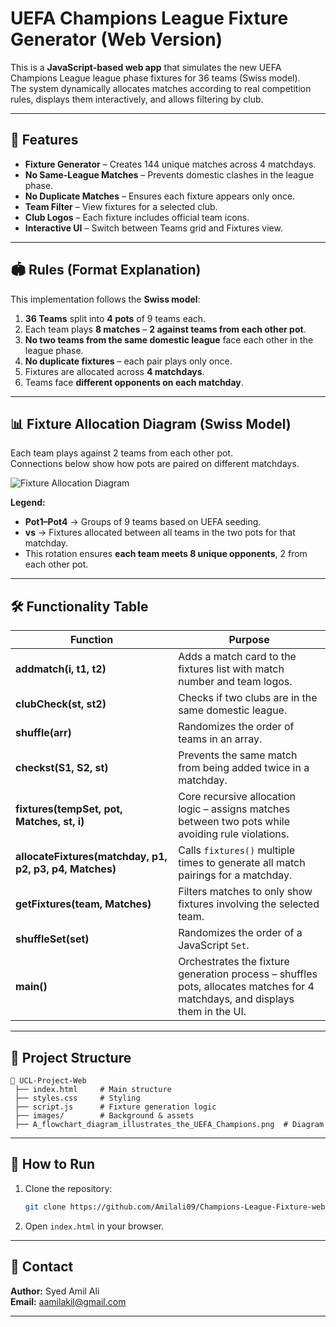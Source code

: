 # UEFA Champions League Fixture Generator (Web Version)

This is a **JavaScript-based web app** that simulates the new UEFA Champions League league phase fixtures for 36 teams (Swiss model).  
The system dynamically allocates matches according to real competition rules, displays them interactively, and allows filtering by club.

---

## 📌 Features
- **Fixture Generator** – Creates 144 unique matches across 4 matchdays.
- **No Same-League Matches** – Prevents domestic clashes in the league phase.
- **No Duplicate Matches** – Ensures each fixture appears only once.
- **Team Filter** – View fixtures for a selected club.
- **Club Logos** – Each fixture includes official team icons.
- **Interactive UI** – Switch between Teams grid and Fixtures view.

---

## 🏟 Rules (Format Explanation)
This implementation follows the **Swiss model**:
1. **36 Teams** split into **4 pots** of 9 teams each.
2. Each team plays **8 matches** – **2 against teams from each other pot**.
3. **No two teams from the same domestic league** face each other in the league phase.
4. **No duplicate fixtures** – each pair plays only once.
5. Fixtures are allocated across **4 matchdays**.
6. Teams face **different opponents on each matchday**.

---

## 📊 Fixture Allocation Diagram (Swiss Model)

Each team plays against 2 teams from each other pot.  
Connections below show how pots are paired on different matchdays.

![Fixture Allocation Diagram](A_flowchart_diagram_illustrates_the_UEFA_Champions.png)

**Legend:**  
- **Pot1–Pot4** → Groups of 9 teams based on UEFA seeding.  
- **vs** → Fixtures allocated between all teams in the two pots for that matchday.  
- This rotation ensures **each team meets 8 unique opponents**, 2 from each other pot.

---

## 🛠 Functionality Table

| Function | Purpose |
|----------|---------|
| **addmatch(i, t1, t2)** | Adds a match card to the fixtures list with match number and team logos. |
| **clubCheck(st, st2)** | Checks if two clubs are in the same domestic league. |
| **shuffle(arr)** | Randomizes the order of teams in an array. |
| **checkst(S1, S2, st)** | Prevents the same match from being added twice in a matchday. |
| **fixtures(tempSet, pot, Matches, st, i)** | Core recursive allocation logic – assigns matches between two pots while avoiding rule violations. |
| **allocateFixtures(matchday, p1, p2, p3, p4, Matches)** | Calls `fixtures()` multiple times to generate all match pairings for a matchday. |
| **getFixtures(team, Matches)** | Filters matches to only show fixtures involving the selected team. |
| **shuffleSet(set)** | Randomizes the order of a JavaScript `Set`. |
| **main()** | Orchestrates the fixture generation process – shuffles pots, allocates matches for 4 matchdays, and displays them in the UI. |

---

## 📂 Project Structure
```
📁 UCL-Project-Web
 ├── index.html     # Main structure
 ├── styles.css     # Styling
 ├── script.js      # Fixture generation logic
 ├── images/        # Background & assets
 ├── A_flowchart_diagram_illustrates_the_UEFA_Champions.png  # Diagram
```

---

## 🚀 How to Run
1. Clone the repository:
   ```bash
   git clone https://github.com/Amilali09/Champions-League-Fixture-web-version.git
   ```
2. Open `index.html` in your browser.

---

## 📩 Contact
**Author:** Syed Amil Ali  
**Email:** aamilakil@gmail.com

---
